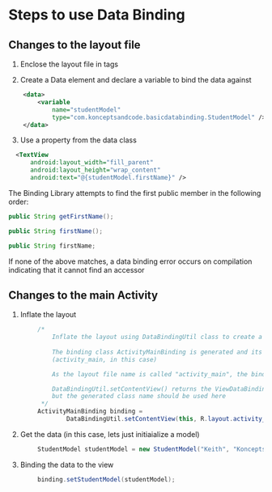 # Steps to use Data Binding

## Changes to the layout file

1. Enclose the layout file in <layout></layout> tags

2. Create a Data element and declare a variable to bind the data against 
```xml
    <data>
        <variable
            name="studentModel"
            type="com.konceptsandcode.basicdatabinding.StudentModel" />
    </data>
```

3. Use a property from the data class

```xml
  <TextView
      android:layout_width="fill_parent"
      android:layout_height="wrap_content"
      android:text="@{studentModel.firstName}" />
```

The Binding Library attempts to find the first public member in the following order:

```java
public String getFirstName();

public String firstName();

public String firstName;
```

If none of the above matches, a data binding error occurs on compilation indicating that it cannot find an accessor

## Changes to the main Activity

1. Inflate the layout
```java
        /*
            Inflate the layout using DataBindingUtil class to create a binding class instance. 
            
            The binding class ActivityMainBinding is generated and its name is inferred from the layout file name 
            (activity_main, in this case)

            As the layout file name is called "activity_main", the binding class generated is called ActivityMainBinding

            DataBindingUtil.setContentView() returns the ViewDataBinding base class,
            but the generated class name should be used here
         */
        ActivityMainBinding binding =
                DataBindingUtil.setContentView(this, R.layout.activity_main);
```

2. Get the data (in this case, lets just initiaialize a model)

```java
        StudentModel studentModel = new StudentModel("Keith", "Koncepts", 12);
```

3. Binding the data to the view

```java
        binding.setStudentModel(studentModel);
```
